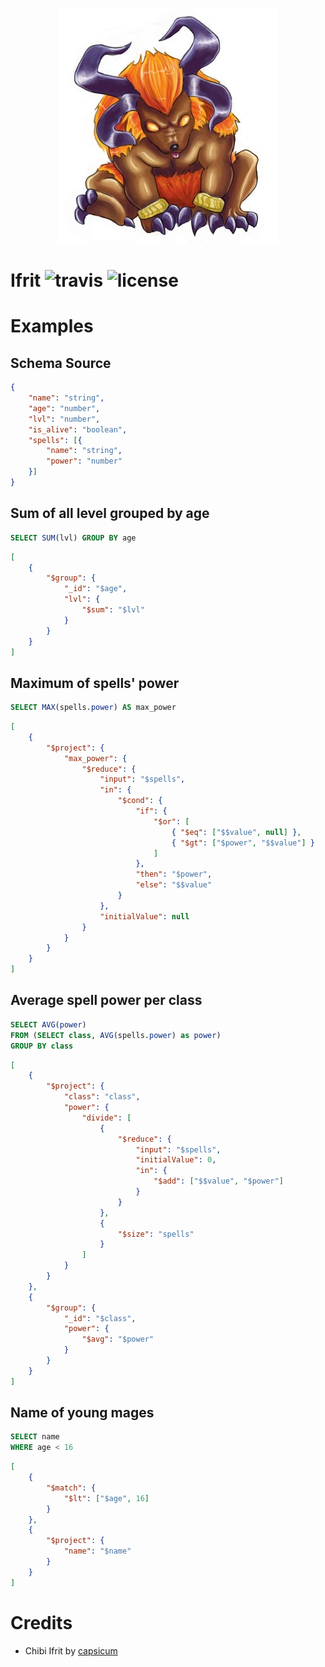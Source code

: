 <p align="center">
    <img src="./.github/ifrit.png">
</p>

Ifrit ![travis](https://travis-ci.org/KtorZ/ifrit.svg?style=flat-square) ![license](https://img.shields.io/badge/License-MPL_2.0-blue.svg?style=flat-square)
=========

# Examples 

## Schema Source 

```json
{
    "name": "string",
    "age": "number",
    "lvl": "number",
    "is_alive": "boolean",
    "spells": [{
        "name": "string",
        "power": "number"
    }]
}
```

## Sum of all level grouped by age

```sql
SELECT SUM(lvl) GROUP BY age
```

```json
[
    {
        "$group": {
            "_id": "$age",
            "lvl": {
                "$sum": "$lvl"
            }
        }
    }
]
```

## Maximum of spells' power

```sql
SELECT MAX(spells.power) AS max_power
```

```json
[
    {
        "$project": {
            "max_power": {
                "$reduce": {
                    "input": "$spells",
                    "in": {
                        "$cond": {
                            "if": {
                                "$or": [
                                    { "$eq": ["$$value", null] },
                                    { "$gt": ["$power", "$$value"] }
                                ]
                            },
                            "then": "$power",
                            "else": "$$value"
                        }
                    },
                    "initialValue": null
                }
            }
        }
    }
]
```

## Average spell power per class

```sql
SELECT AVG(power)
FROM (SELECT class, AVG(spells.power) as power)
GROUP BY class 
```

```json
[
    {
        "$project": {
            "class": "class",
            "power": {
                "divide": [
                    {
                        "$reduce": {
                            "input": "$spells",
                            "initialValue": 0,
                            "in": {
                                "$add": ["$$value", "$power"]
                            }
                        }
                    },
                    {
                        "$size": "spells"
                    }
                ]
            }
        }
    },
    {
        "$group": {
            "_id": "$class",
            "power": {
                "$avg": "$power"
            }
        }
    }
]
```

## Name of young mages

```sql
SELECT name
WHERE age < 16
```

```json
[
    {
        "$match": {
            "$lt": ["$age", 16]
        }
    },
    {
        "$project": {
            "name": "$name"
        }
    }
]
```

# Credits

- Chibi Ifrit by [capsicum](http://capsicum.deviantart.com/)
